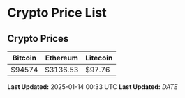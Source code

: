 # Crypto Price List

## Crypto Prices
| Bitcoin | Ethereum | Litecoin |
| ------- | -------- | -------- |
| $94574 | $3136.53 | $97.76 |
**Last Updated:** 2025-01-14 00:33 UTC
**Last Updated:** $DATE$
